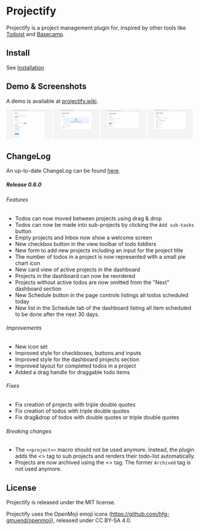 # Projectify

Projectify is a project management plugin for,
inspired by other tools like [Todoist](https://todoist.com) and
[Basecamp](https://basecamp.com).

## Install

See [Installation](https://projectify.wiki/#%24%3A%2Fplugins%2Fnico%2Fprojectify%2Fdoc%2FInstallation)

## Demo & Screenshots

A demo is available at
[projectify.wiki](https://projectify.wiki).

<a href="./screenshots/dashboard.png"><img src="./screenshots/dashboard.png" width="24%" alt="Dashboard"/></a>
<a href="./screenshots/new-project.png"><img src="./screenshots/new-project.png" width="24%" alt="New project"/></a>
<a href="./screenshots/add-todo.png"><img src="./screenshots/add-todo.png" width="24%" alt="add-todo"/></a>
<a href="./screenshots/project-with-todos.png"><img src="./screenshots/project-with-todos.png" width="24%" alt="Project with todos"/></a>

## ChangeLog

An up-to-date ChangeLog can be found [here](./plugins/projectify/tiddlers/changelog.tid).

##### Release 0.6.0

###### Features

* Todos can now moved between projects using drag & drop
* Todos can now be made into sub-projects by clicking the `Add sub-tasks` button
* Empty projects and Inbox now show a welcome screen
* New checkbox button in the view toolbar of todo tiddlers
* New form to add new projects including an input for the project title
* The number of todos in a project is now represented with a small pie chart icon
* New card view of active projects in the dashboard
* Projects in the dashboard can now be reordered
* Projects without active todos are now omitted from the "Next" dashboard section
* New Schedule button in the page controls listings all todos scheduled today
* New list in the Schedule tab of the dashboard listing all item scheduled to be done after the next 30 days.

###### Improvements

* New icon set
* Improved style for checkboxes, buttons and inputs
* Improved style for the dashboard projects section
* Improved layout for completed todos in a project
* Added a drag handle for draggable todo items

###### Fixes

* Fix creation of projects with triple double quotes
* Fix creation of todos with triple double quotes
* Fix drag&drop of todos with double quotes or triple double quotes

###### Breaking changes

* The `<<project>>` macro should not be used anymore. Instead, the plugin adds the <<tag SubProject>> tag to sub projects and renders their todo-list automatically.
* Projects are now archived using the <<tag done>> tag. The former `Archived` tag is not used anymore.

## License

Projectify is released under the MIT license.

Projectify uses the OpenMoji emoji icons
(https://github.com/hfg-gmuend/openmoji), released under CC BY-SA 4.0.
